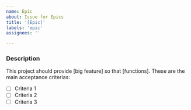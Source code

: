 ```yaml
---
name: Epic
about: Issue for Epics
title: '[Epic]'
labels: 'epic'
assignees: ''

---
```


### Description
This project should provide [big feature] so that [functions]. 
These are the main acceptance criterias:

- [ ] Criteria 1
- [ ] Criteria 2
- [ ] Criteria 3
